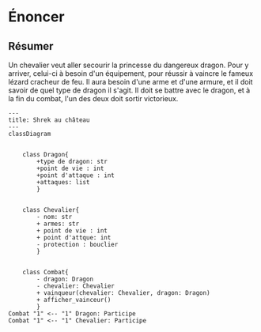 # Énoncer

## Résumer
Un chevalier veut aller secourir la princesse du dangereux dragon. Pour y arriver, celui-ci à besoin d'un équipement,
pour réussir à vaincre le fameux lézard cracheur de feu. Il aura besoin d'une arme et d'une armure, et il doit savoir 
de quel type de dragon il s'agit. Il doit se battre avec le dragon, et à la fin du combat, l'un des deux doit sortir victorieux.

```mermaid
---
title: Shrek au château
---
classDiagram
    
    
    class Dragon{
        +type de dragon: str
        +point de vie : int
        +point d'attaque : int
        +attaques: list
        }


    class Chevalier{
        - nom: str
        + armes: str
        + point de vie : int
        + point d'attque: int
        - protection : bouclier
        }


    class Combat{
        - dragon: Dragon
        - chevalier: Chevalier
        + vainqueur(chevalier: Chevalier, dragon: Dragon)
        + afficher_vainceur()
        }
Combat "1" <-- "1" Dragon: Participe
Combat "1" <-- "1" Chevalier: Participe
```

